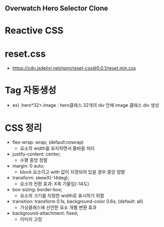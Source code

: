 ## Overwatch Hero Selector Clone

# Reactive CSS

# reset.css

- https://cdn.jsdelivr.net/npm/reset-css@5.0.1/reset.min.css

# Tag 자동생성

- ex) .hero\*32>.image : hero클래스 32개의 div 안에 image 클래스 div 생성

# CSS 정리

- flex-wrap: wrap; (default:nowrap)
  - 요소의 width를 유지하면서 줄바꿈 처리
- justify-content: center;
  - 수평 중앙 정렬
- margin: 0 auto;
  - block 요소이고 with 값이 지정되어 있을 경우 중앙 정렬
- transform: skewX(-14deg);
  - 요소의 전환 효과: X축 기울임(-14도)
- box-sizing: border-box;
  - 요소의 크기를 지정한 width로 표시하기 위함
- transition: transform 0.1s, background-color 0.6s; (default: all)
  - 가상클래스에 선언한 요소 개별 변환 효과
- background-attachment: fixed;
  - 이미지 고정
